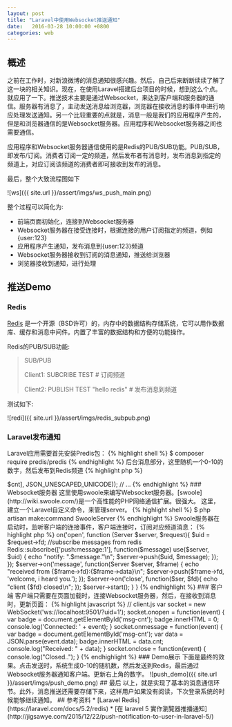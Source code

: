 ```yaml
---
layout: post
title: "Laravel中使用Websocket推送通知"
date:   2016-03-28 10:00:00 +0800
categories: web
---
```

## 概述
之前在工作时，对新浪微博的消息通知很感兴趣。然后，自己后来断断续续了解了这一块的相关知识。现在，在使用Laravel搭建后台项目的时候，想到这么个点。就应用了一下。推送技术主要是通过Websocket，来达到客户端和服务器的通信。服务器有消息了，主动发送消息给浏览器，浏览器在接收消息的事件中进行响应处理发送通知。另一个比较重要的点就是，消息一般是我们的应用程序产生的，但是和浏览器通信的是Websocket服务器。应用程序和Websocket服务器之间也需要通信。

应用程序和Websocket服务器通信使用的是Redis的PUB/SUB功能。PUB/SUB，即发布/订阅。消费者订阅一定的频道，然后发布者有消息时，发布消息到指定的频道上，对应订阅该频道的消费者即可接收到发布的消息。

最后，整个大致流程图如下

![ws]({{ site.url }}/assert/imgs/ws_push_main.png)

整个过程可以简化为:

* 前端页面初始化，连接到Websocket服务器
* Websocket服务器在接受连接时，根据连接的用户订阅指定的频道，例如{user:123}
* 应用程序产生通知，发布消息到{user:123}频道
* Websocket服务器接收到订阅的消息通知，推送给浏览器
* 浏览器接收到通知，进行处理

## 推送Demo

### Redis

[Redis](http://redis.io/) 是一个开源（BSD许可）的，内存中的数据结构存储系统，它可以用作数据库、缓存和消息中间件。内置了丰富的数据结构和方便的功能操作。

Redis的PUB/SUB功能:

> SUB/PUB
>
> Client1: SUBCRIBE TEST  # 订阅频道
>
> Client2: PUBLISH TEST "hello redis"  # 发布消息到频道

测试如下:

![redi]({{ site.url }}/assert/imgs/redis_subpub.png)

### Laravel发布通知
Laravel应用需要首先安装Predis包：
{% highlight shell %}
$ composer require predis/predis
{% endhighlight %}
后台消息部分，这里随机一个0-10的数字，然后发布到Redis频道
{% highlight php %}
<?php
// ...
$cnt = rand(0,10);
Redis::publish('push:message:1', json_encode(['cnt' => $cnt], JSON_UNESCAPED_UNICODE));
// ...
{% endhighlight %}

### Websocket服务器

这里使用swoole来编写Websocket服务器。[swoole](http://wiki.swoole.com/)是一个高性能的PHP网络通信扩展。很强大。
这里，建立一个Laravel自定义命令，来管理server。
{% highlight shell %}
$ php artisan make:command SwooleServer
{% endhighlight %}
Swoole服务器在启动时，监听客户端的连接事件，客户端连接时，订阅对应频道消息：
{% highlight php %}
<?php

namespace App\Console\Commands;

use Illuminate\Console\Command;
use Illuminate\Support\Facades\Redis;
use Swoole\Websocket\Server;

class SwooleServer extends Command
{
    /**
     * The name and signature of the console command.
     *
     * @var string
     */
    protected $signature = 'swoole:server';

    /**
     * The console command description.
     *
     * @var string
     */
    protected $description = 'websocket server using swoole';

    /**
     * Create a new command instance.
     *
     * @return void
     */
    public function __construct()
    {
        parent::__construct();
    }

    /**
     * Execute the console command.
     *
     * @return mixed
     */
    public function handle()
    {
        // start a server
        $server = new Server('0.0.0.0', 9501);

        $server->on('open', function (Server $server, $request){
            $uid = $request->fd;
            //subscribe messages from redis
            Redis::subscribe(['push:message:1'], function($message) use($server, $uid) {
                echo "notify: ".$message."\n";
                $server->push($uid, $message);
            });
        });

        $server->on('message', function(Server $server, $frame) {
            echo "received from {$frame->fd}:{$frame->data}\n";
            $server->push($frame->fd, 'welcome, i heard you.');
        });

        $server->on('close', function($ser, $fd){
            echo "client {$fd} closed\n";
        });

        $server->start();

    }
}
{% endhighlight %}

### 客户端

客户端只需要在页面加载时，连接Websocket服务器，然后，在接收到消息时，更新页面：
{% highlight javascript %}
// client.js
var socket = new WebSocket('ws://localhost:9501/?uid=1');
socket.onopen = function(event) {
    var badge = document.getElementById('msg-cnt');
    badge.innerHTML = 0;
    console.log('Connected: ' + event);
}
socket.onmessage = function(event) {
    var badge = document.getElementById('msg-cnt');
    var data = JSON.parse(event.data);
    badge.innerHTML = data.cnt;

    console.log("Received: " + data);
}
socket.onclose = function(event) {
    console.log("Closed..");
}
{% endhighlight %}

### Demo展示

下面是最终的效果。点击发送时，系统生成0-10的随机数，然后发送到Redis，最后通过Websocket服务器通知客户端。更新右上角的数字。

![push_demo]({{ site.url }}/assert/imgs/push_demo.png)

## 最后

以上，就是实现了基本的消息通信环节。此外，消息推送还需要存储下来，这样用户如果没有阅读，下次登录系统的时候能够继续通知。

## 参考资料

* [Laravel Redis](https://laravel.com/docs/5.2/redis)
* [在 laravel 5 實作瀏覽器推播通知](http://jigsawye.com/2015/12/22/push-notification-to-user-in-laravel-5/)
